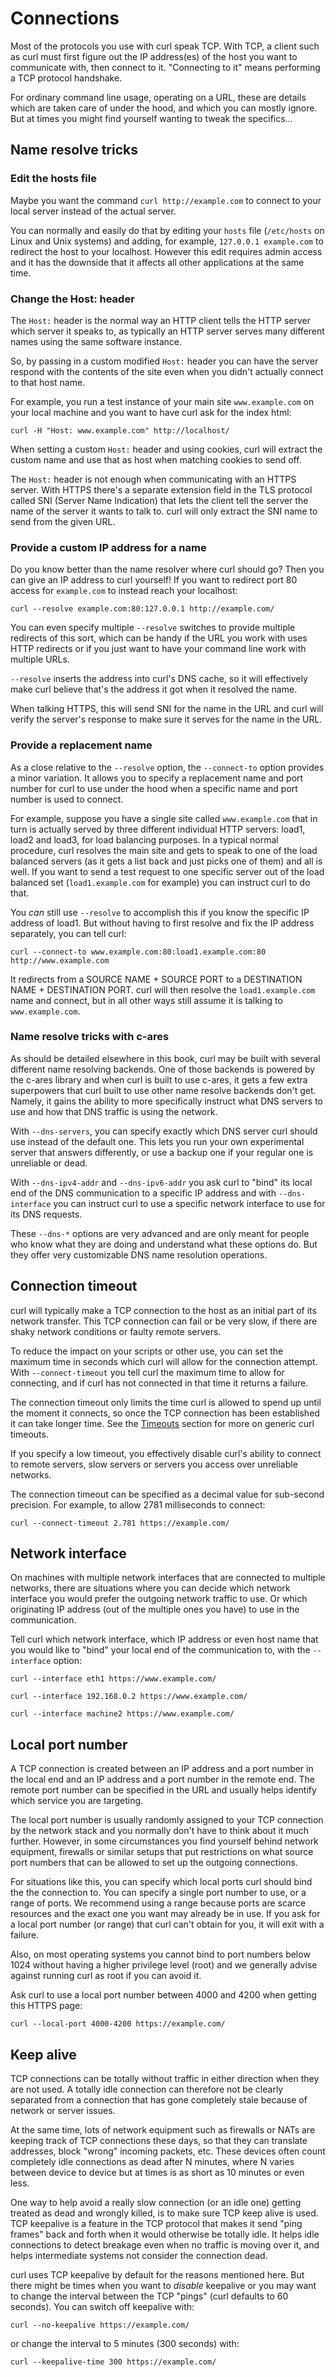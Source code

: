 # Connections

Most of the protocols you use with curl speak TCP. With TCP, a client such as
curl must first figure out the IP address(es) of the host you want to
communicate with, then connect to it. "Connecting to it" means performing a
TCP protocol handshake.

For ordinary command line usage, operating on a URL, these are details which
are taken care of under the hood, and which you can mostly ignore. But at times
you might find yourself wanting to tweak the specifics…

## Name resolve tricks

### Edit the hosts file

Maybe you want the command `curl http://example.com` to connect to your local
server instead of the actual server.

You can normally and easily do that by editing your `hosts` file (`/etc/hosts`
on Linux and Unix systems) and adding, for example, `127.0.0.1 example.com` to
redirect the host to your localhost. However this edit requires admin access and
it has the downside that it affects all other applications at the same time.

### Change the Host: header

The `Host:` header is the normal way an HTTP client tells the HTTP server which
server it speaks to, as typically an HTTP server serves many different names
using the same software instance.

So, by passing in a custom modified `Host:` header you can have the
server respond with the contents of the site even when you didn't actually
connect to that host name.

For example, you run a test instance of your main site `www.example.com` on
your local machine and you want to have curl ask for the index html:

    curl -H "Host: www.example.com" http://localhost/

When setting a custom `Host:` header and using cookies, curl will extract the
custom name and use that as host when matching cookies to send off.

The `Host:` header is not enough when communicating with an HTTPS server. With
HTTPS there's a separate extension field in the TLS protocol called SNI
(Server Name Indication) that lets the client tell the server the name of the
server it wants to talk to. curl will only extract the SNI name to send from
the given URL.

### Provide a custom IP address for a name

Do you know better than the name resolver where curl should go? Then you can
give an IP address to curl yourself! If you want to redirect port 80 access for
`example.com` to instead reach your localhost:

    curl --resolve example.com:80:127.0.0.1 http://example.com/

You can even specify multiple `--resolve` switches to provide multiple
redirects of this sort, which can be handy if the URL you work with uses HTTP
redirects or if you just want to have your command line work with multiple
URLs.

`--resolve` inserts the address into curl's DNS cache, so it will effectively
make curl believe that's the address it got when it resolved the name.

When talking HTTPS, this will send SNI for the name in the URL and curl will
verify the server's response to make sure it serves for the name in the URL.

### Provide a replacement name

As a close relative to the `--resolve` option, the `--connect-to` option
provides a minor variation. It allows you to specify a replacement name and
port number for curl to use under the hood when a specific name and port
number is used to connect.

For example, suppose you have a single site called `www.example.com` that in turn
is actually served by three different individual HTTP servers: load1, load2
and load3, for load balancing purposes. In a typical normal procedure, curl
resolves the main site and gets to speak to one of the load balanced servers
(as it gets a list back and just picks one of them) and all is well. If you
want to send a test request to one specific server out of the load balanced
set (`load1.example.com` for example) you can instruct curl to do that.

You *can* still use `--resolve` to accomplish this if you know the specific IP
address of load1. But without having to first resolve and fix the IP address
separately, you can tell curl:

    curl --connect-to www.example.com:80:load1.example.com:80 http://www.example.com

It redirects from a SOURCE NAME + SOURCE PORT to a DESTINATION NAME +
DESTINATION PORT. curl will then resolve the `load1.example.com` name and
connect, but in all other ways still assume it is talking to
`www.example.com`.

### Name resolve tricks with c-ares

As should be detailed elsewhere in this book, curl may be built with several
different name resolving backends. One of those backends is powered by the
c-ares library and when curl is built to use c-ares, it gets a few extra
superpowers that curl built to use other name resolve backends don't get.
Namely, it gains the ability to more specifically instruct what DNS servers to
use and how that DNS traffic is using the network.

With `--dns-servers`, you can specify exactly which DNS server curl should use
instead of the default one. This lets you run your own experimental server that
answers differently, or use a backup one if your regular one is unreliable or dead.

With `--dns-ipv4-addr` and `--dns-ipv6-addr` you ask curl to "bind" its local
end of the DNS communication to a specific IP address and with
`--dns-interface` you can instruct curl to use a specific network interface to
use for its DNS requests.

These `--dns-*` options are very advanced and are only meant for people who know
what they are doing and understand what these options do. But they offer very
customizable DNS name resolution operations.

## Connection timeout

curl will typically make a TCP connection to the host as an initial part of its
network transfer. This TCP connection can fail or be very slow, if there are
shaky network conditions or faulty remote servers.

To reduce the impact on your scripts or other use, you can set the maximum time
in seconds which curl will allow for the connection attempt. With
`--connect-timeout` you tell curl the maximum time to allow for connecting,
and if curl has not connected in that time it returns a failure.

The connection timeout only limits the time curl is allowed to spend up
until the moment it connects, so once the TCP connection has been established
it can take longer time. See the [Timeouts](usingcurl-timeouts.md)
section for more on generic curl timeouts.

If you specify a low timeout, you effectively disable curl's ability to
connect to remote servers, slow servers or servers you access over unreliable
networks.

The connection timeout can be specified as a decimal value for sub-second
precision. For example, to allow 2781 milliseconds to connect:

    curl --connect-timeout 2.781 https://example.com/

## Network interface

On machines with multiple network interfaces that are connected to multiple
networks, there are situations where you can decide which network interface
you would prefer the outgoing network traffic to use. Or which originating IP
address (out of the multiple ones you have) to use in the communication.

Tell curl which network interface, which IP address or even host name that you
would like to "bind" your local end of the communication to, with the
`--interface` option:

    curl --interface eth1 https://www.example.com/

    curl --interface 192.168.0.2 https://www.example.com/

    curl --interface machine2 https://www.example.com/

## Local port number

A TCP connection is created between an IP address and a port number in the
local end and an IP address and a port number in the remote end. The remote
port number can be specified in the URL and usually helps identify which
service you are targeting.

The local port number is usually randomly assigned to your TCP connection
by the network stack and you normally don't have to think about it much further.
However, in some circumstances you find yourself behind network equipment,
firewalls or similar setups that put restrictions on what source port numbers
that can be allowed to set up the outgoing connections.

For situations like this, you can specify which local ports curl should
bind the the connection to. You can specify a single port number to use, or a
range of ports. We recommend using a range because ports are scarce
resources and the exact one you want may already be in use. If you ask for a
local port number (or range) that curl can't obtain for you, it will exit with a
failure.

Also, on most operating systems you cannot bind to port numbers below 1024
without having a higher privilege level (root) and we generally advise
against running curl as root if you can avoid it.

Ask curl to use a local port number between 4000 and 4200 when getting this
HTTPS page:

    curl --local-port 4000-4200 https://example.com/

## Keep alive

TCP connections can be totally without traffic in either direction when they are
not used. A totally idle connection can therefore not be clearly separated
from a connection that has gone completely stale because of network or server
issues.

At the same time, lots of network equipment such as firewalls or NATs are
keeping track of TCP connections these days, so that they can translate
addresses, block "wrong" incoming packets, etc. These devices often count
completely idle connections as dead after N minutes, where N varies
between device to device but at times is as short as 10 minutes or even less.

One way to help avoid a really slow connection (or an idle one) getting
treated as dead and wrongly killed, is to make sure TCP keep alive is
used. TCP keepalive is a feature in the TCP protocol that makes it send "ping
frames" back and forth when it would otherwise be totally
idle. It helps idle connections to detect breakage even when no traffic is
moving over it, and helps intermediate systems not consider the connection dead.

curl uses TCP keepalive by default for the reasons mentioned here. But there
might be times when you want to *disable* keepalive or you may want to change
the interval between the TCP "pings" (curl defaults to 60 seconds). You can
switch off keepalive with:

    curl --no-keepalive https://example.com/

or change the interval to 5 minutes (300 seconds) with:

    curl --keepalive-time 300 https://example.com/
